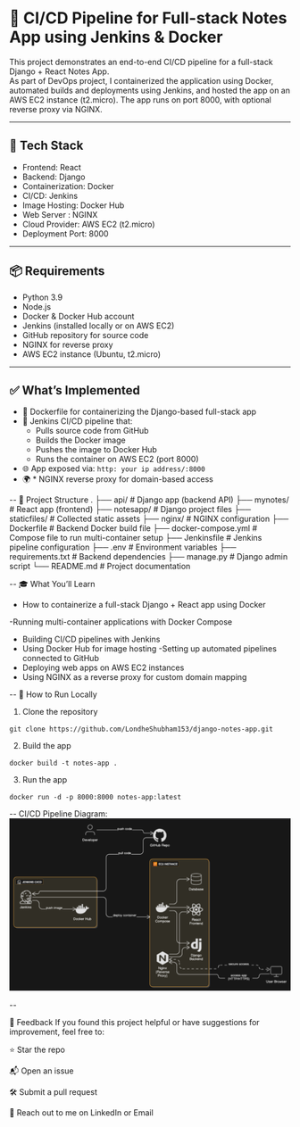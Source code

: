# 🚀 CI/CD Pipeline for Full-stack Notes App using Jenkins & Docker

This project demonstrates an end-to-end CI/CD pipeline for a full-stack Django + React Notes App.  
As part of  DevOps project, I containerized the application using Docker, automated builds and deployments using Jenkins, and hosted the app on an AWS EC2 instance (t2.micro).
The app runs on port 8000, with optional reverse proxy via NGINX.

---

## 🧰 Tech Stack

- Frontend: React  
- Backend: Django  
- Containerization: Docker  
- CI/CD: Jenkins  
- Image Hosting: Docker Hub  
- Web Server : NGINX  
- Cloud Provider: AWS EC2 (t2.micro)  
- Deployment Port: 8000  

---

## 📦 Requirements

- Python 3.9  
- Node.js  
- Docker & Docker Hub account  
- Jenkins (installed locally or on AWS EC2)  
- GitHub repository for source code  
-  NGINX for reverse proxy  
- AWS EC2 instance (Ubuntu, t2.micro)  

---

## ✅ What’s Implemented

- 🐳 Dockerfile for containerizing the Django-based full-stack app  
- 🔄 Jenkins CI/CD pipeline that:  
  - Pulls source code from GitHub  
  - Builds the Docker image  
  - Pushes the image to Docker Hub  
  - Runs the container on AWS EC2 (port 8000)  
- 🌐 App exposed via: `http: your ip address/:8000`  
- 🌍 * NGINX reverse proxy for domain-based access  

--
📂 Project Structure
.
├── api/                       # Django app (backend API)
├── mynotes/                  # React app (frontend)
├── notesapp/                 # Django project files
├── staticfiles/              # Collected static assets
├── nginx/                    # NGINX configuration 
├── Dockerfile                # Backend Docker build file
├── docker-compose.yml        # Compose file to run multi-container setup
├── Jenkinsfile               # Jenkins pipeline configuration
├── .env                      # Environment variables
├── requirements.txt          # Backend dependencies
├── manage.py                 # Django admin script
└── README.md                 # Project documentation

--
🎓 What You’ll Learn

- How to containerize a full-stack Django + React app using Docker

-Running multi-container applications with Docker Compose
- Building CI/CD pipelines with Jenkins
- Using Docker Hub for image hosting
-Setting up automated pipelines connected to GitHub
- Deploying web apps on AWS EC2 instances
- Using NGINX as a reverse proxy for custom domain mapping

--
🧪 How to Run Locally
1. Clone the repository
```
git clone https://github.com/LondheShubham153/django-notes-app.git
```

2. Build the app
```
docker build -t notes-app .
```

3. Run the app
```
docker run -d -p 8000:8000 notes-app:latest
```
--
CI/CD Pipeline Diagram:
![CI/CD Pipeline](mynotes/cicd.png)

--

📣 Feedback
If you found this project helpful or have suggestions for improvement, feel free to:

⭐ Star the repo

📬 Open an issue

🛠️ Submit a pull request

💬 Reach out to me on LinkedIn or Email



